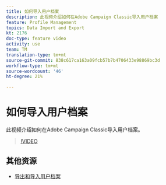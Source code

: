 ```yaml
---
title: 如何导入用户档案
description: 此视频介绍如何在Adobe Campaign Classic导入用户档案
feature: Profile Management
topics: Data Import and Export
kt: 2176
doc-type: feature video
activity: use
team: TM
translation-type: tm+mt
source-git-commit: 838c617ca163a09fcb57b7b4706433e98869bc3d
workflow-type: tm+mt
source-wordcount: '46'
ht-degree: 21%

---
```



# 如何导入用户档案

此视频介绍如何在Adobe Campaign Classic导入用户档案。

>[!VIDEO](https://video.tv.adobe.com/v/25608?quality=12)

## 其他资源

- [导出和导入用户档案](https://docs.adobe.com/content/help/en/campaign-classic/using/getting-started/profile-management/exporting-and-importing-profiles.html)